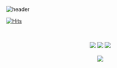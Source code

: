   
![header](https://capsule-render.vercel.app/api?type=waving&color=gradient&height=100&section=header&text=Kim-Hi&fontSize=40&animation=twinkling&fontAlign=85&fontAlignY=70)

[![Hits](https://hits.seeyoufarm.com/api/count/incr/badge.svg?url=https%3A%2F%2Fgithub.com%2Flucy0701&count_bg=%2379C83D&title_bg=%23555555&icon=&icon_color=%23E7E7E7&title=hits&edge_flat=false)](https://hits.seeyoufarm.com)

<div align="center">
  <br>
  <br>
  <div>
    <img src="https://img.shields.io/badge/TypeScript-007ACC?style=for-the-badge&logo=typescript&logoColor=white"> 
    <img src="https://img.shields.io/badge/React-20232A?style=for-the-badge&logo=react&logoColor=61DAFB"> 
    <img src="https://img.shields.io/badge/Next.js-000?logo=nextdotjs&logoColor=fff&style=for-the-badge"> 
    <div>
      <br>
      <img src="https://github-readme-stats.vercel.app/api?username=lucy0701&show_icons=true&theme=cobalt"> 
    </div>
</div>

